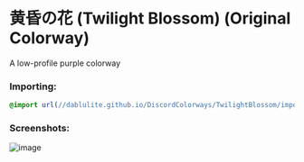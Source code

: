 # 黄昏の花 (Twilight Blossom) (Original Colorway)
A low-profile purple colorway

### Importing:
```css
@import url(//dablulite.github.io/DiscordColorways/TwilightBlossom/import.css);
```

### Screenshots:
![image](https://github.com/DaBluLite/DiscordColorways/assets/73998678/16c6d069-2927-4f75-88e4-9f75902f728d)
